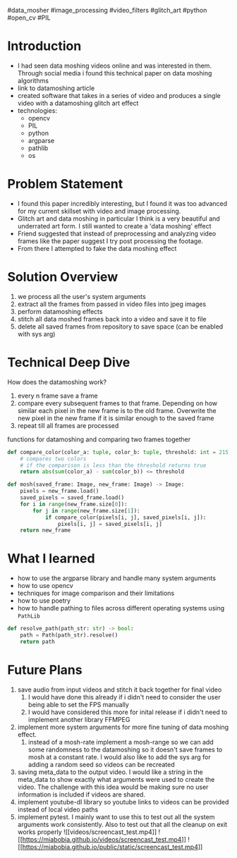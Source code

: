 #data_mosher #image_processing #video_filters #glitch_art #python #open_cv #PIL 

# Introduction

- I had seen data moshing videos online and was interested in them. Through social media i found this technical paper on data moshing algorithms
- link to datamoshing article
- created software that takes in a series of video and produces a single video with a datamoshing glitch art effect
- technologies:
	- opencv
	- PIL
	- python
	- argparse
	- pathlib
	- os

# Problem Statement

- I found this paper incredibly interesting, but I found it was too advanced for my current skillset with video and image processing. 
- Glitch art and data moshing in particular I think is a very beautiful and underrated art form. I still wanted to create a 'data moshing' effect
- Friend suggested that instead of preprocessing and analyzing video frames like the paper suggest I try post processing the footage.
- From there I attempted to fake the data moshing effect


# Solution Overview
1. we process all the user's system arguments
2. extract all the frames from passed in video files into jpeg images
3. perform datamoshing effects
4. stitch all data moshed frames back into a video and save it to file
5. delete all saved frames from repository to save space (can be enabled with sys arg)

# Technical Deep Dive

How does the datamoshing work?
1. every n frame save a frame
2. compare every subsequent frames to that frame. Depending on how similar each pixel in the new frame is to the old frame. Overwrite the new pixel in the new frame if it is similar enough to the saved frame
3. repeat till all frames are processed

functions for datamoshing and comparing two frames together
```python
def compare_color(color_a: tuple, color_b: tuple, threshold: int = 215) -> bool:
	# compares two colors
	# if the comparison is less than the threshold returns true
	return abs(sum(color_a) - sum(color_b)) <= threshold

def mosh(saved_frame: Image, new_frame: Image) -> Image:
	pixels = new_frame.load()
	saved_pixels = saved_frame.load()
	for i in range(new_frame.size[0]):
		for j in range(new_frame.size[1]):
			if compare_color(pixels[i, j], saved_pixels[i, j]):
				pixels[i, j] = saved_pixels[i, j]	
	return new_frame
```

# What I learned
- how to use the argparse library and handle many system arguments
- how to use opencv
- techniques for image comparison and their limitations
- how to use poetry
- how to handle pathing to files across different operating systems using `PathLib`
```python
def resolve_path(path_str: str) -> bool:
	path = Path(path_str).resolve()
	return path
```

# Future Plans
1. save audio from input videos and stitch it back together for final video
	1. I would have done this already if i didn't need to consider the user being able to set the FPS manually
	2. I would have considered this more for inital release if i didn't need to implement another library FFMPEG
2. implement more system arguments for more fine tuning of data moshing effect. 
	1. instead of a mosh-rate implement a mosh-range so we can add some randomness to the datamoshing so it doesn't save frames to mosh at a constant rate. I would also like to add the sys arg for adding a random seed so videos can be recreated
3. saving meta_data to the output video. I would like a string in the meta_data to show exactly what arguments were used to create the video. The challenge with this idea would be making sure no user information is included if videos are shared. 
4. implement youtube-dl library so youtube links to videos can be provided instead of local video paths
5. implement pytest. I mainly want to use this to test out all the system arguments work consistently. Also to test out that all the cleanup on exit works properly
![[videos/screencast_test.mp4]]
![[https://miabobia.github.io/videos/screencast_test.mp4]]
![[https://miabobia.github.io/public/static/screencast_test.mp4]]